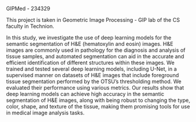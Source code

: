 GIPMed - 234329

This project is taken in Geometric Image Processing - GIP lab of the CS faculty in Technion. 

In this study, we investigate the use of deep learning models for the semantic segmentation of H&E (hematoxylin and eosin) images. H&E images are commonly used in pathology for the diagnosis and analysis of tissue samples, and automated segmentation can aid in the accurate and efficient identification of different structures within these images. We trained and tested several deep learning models, including U-Net, in a supervised manner on datasets of H&E images that include foreground tissue segmentation performed by the OTSU’s thresholding method. We evaluated their performance using various metrics. Our results show that deep learning models can achieve high accuracy in the semantic segmentation of H&E images, along with being robust to changing the type, color, shape, and texture of the tissue, making them promising tools for use in medical image analysis tasks.